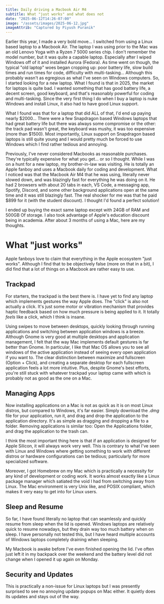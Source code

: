 ```yaml
---
title: Daily driving a Macbook Air M4
subtitle: What "just works" and what does not
date: "2025-06-12T14:26-07:00"
image: "/assets/images/2025-06-12.jpg"
imageAttrib: "Captured by Piyush Puranik"
---
```


Earlier this year, I made a very bold move... I switched from using a Linux based laptop to a Macbook Air. The laptop I was using prior to the Mac was an old Lenovo Yoga with a Ryzen 7 5000 series chip. I don't remember the model number, but it was quite a capable laptop. Especially after I wiped Windows off of it and installed Aurora (Fedora). As time went on though, the typical "old laptop" woes began cropping up: poor battery life, slow build times and run times for code, difficulty with multi-tasking... Although this probably wasn't as egregious as what I've seen on Windows computers. So, I started looking for a new laptop. What I found is that in 2025, the market for laptops is quite bad. I wanted something that has good battery life, a decent screen, good keyboard, and that's reasonably powerful for coding and multi-tasking. Since the very first thing I do when I buy a laptop is nuke Windows and install Linux, it also had to have good Linux support. 

What I found was that for a laptop that did ALL of that, I'd end up paying nearly $2000... There were a few Snapdragon based Windows laptops that had great battery life but there was always some compromise or the other: the track pad wasn't great, the keyboard was mushy, it was too expensive (more than $1500). Most importantly, Linux support on Snapdragon based laptops is still quite young and I would pretty much be forced to use Windows which I find rather tedious and annoying.

Previously, I've never considered Macbooks as reasonable purchases. They're typically expensive for what you get... or so I thought. While I was on a hunt for a new laptop, my brother-in-law was visiting. He is totally an Apple fanboy and uses a Macbook daily for coding and development. What I noticed was that the Macbook Air M4 that he was using, literally never slowed down, and was blazingly fast for everything he was doing on it. He had 2 browsers with about 20 tabs in each, VS Code, a messaging app, Spotify, Discord, and some other background applications open at the same time and it was still blazingly fast. The real shocker for me was that he paid $899 for it (with the student discount). I thought I'd found a perfect solution!

I ended up buying the exact same laptop except with 24GB of RAM and 500GB Of storage. I also took advantage of Apple's education discount being in academia. After about 3 months of using a Mac, here are my thoughts.

# What "just works"

Apple fanboys love to claim that everything in the Apple ecosystem "just works". Although I find that to be objectively false (more on that in a bit), I did find that a lot of things on a Macbook are rather easy to use.

## Trackpad

For starters, the trackpad is the best there is. I have yet to find any laptop which implements gestures the way Apple does. The "click" is also not actually a click. It's just some motor or vibration mechanism that provides haptic feedback based on how much pressure is being applied to it. It totally *feels* like a click, which I think is insane. 

Using swipes to move between desktops, quickly looking through running applications and switching between application windows is a breeze. Although Gnome is very good at multiple desktops and application management, I felt that the way Mac implements default gestures is far better than Gnome. In particular, I like that Mac OS allows you to see all windows of the active application instead of seeing every open application if you want to. The clear distinction between maximize and fullscreen (Option + Click), and creating a separate desktop for each fullscreen application feels a lot more intuitive. Plus, despite Gnome's best efforts, you're still stuck with whatever trackpad your laptop came with which is probably not as good as the one on a Mac.

## Managing Apps

Now installing applications on a Mac is not as quick as it is on most Linux distros, but compared to Windows, it's far easier. Simply download the *.dmg* file for your application, run it, and drag and drop the application to the application directory. It's as simple as dragging and dropping a file to a folder. Removing applications is similar too: Open the Applications folder, and drag the application to the trash can.

I think the most important thing here is that if an application is designed for Apple Silicon, it will always work very well. This is contrary to what I've seen with Linux and Windows where getting something to work with different distros or hardware configurations can be tedious; particularly for more specialized software.

Moreover, I got Homebrew on my Mac which is practically a necessity for any kind of development or coding work. It works almost exactly like a Linux package manager which satiated the void I had from switching away from Linux. The Mac environment is very Unix like, and POSIX compliant, which makes it very easy to get into for Linux users.

## Sleep and Resume

So far, I have found literally no laptop that can seamlessly and quickly resume from sleep when the lid is opened. Windows laptops are relatively quick to resume nowadays, but they drain way too much battery when on sleep. I have personally not tested this, but I have heard multiple accounts of Windows laptops completely draining when sleeping.

My Macbook is awake before I've even finished opening the lid. I've often just left it in my backpack over the weekend and the battery level did not change when I opened it up again on Monday.

## Security and Updates

This is practically a non-issue for Linux laptops but I was presently surprised to see no annoying update popups on Mac either. It quietly does its updates and stays out of the way. 